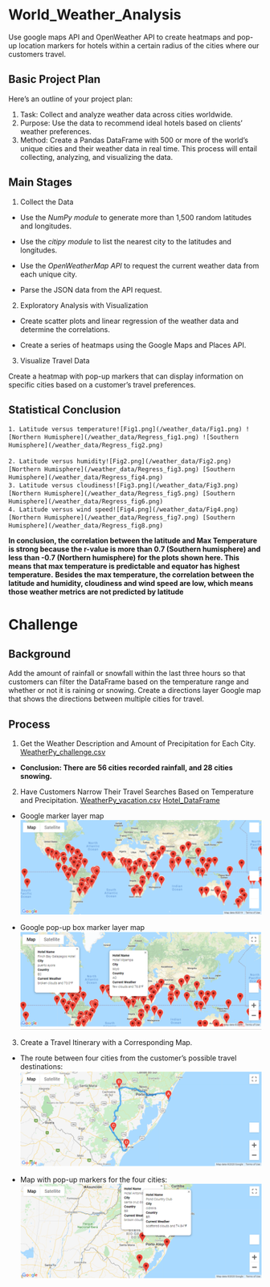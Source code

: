 # World_Weather_Analysis
Use google maps API and OpenWeather API to create heatmaps and pop-up location markers for hotels within a certain radius of the cities where our customers travel.
## Basic Project Plan
Here’s an outline of your project plan:

1. Task: Collect and analyze weather data across cities worldwide.
2. Purpose: Use the data to recommend ideal hotels based on clients’ weather preferences.
3. Method: Create a Pandas DataFrame with 500 or more of the world’s unique cities and their weather data in real time. This process will entail collecting, analyzing, and visualizing the data.

## Main Stages

1. Collect the Data

- Use the *NumPy module* to generate more than 1,500 random latitudes and longitudes.

- Use the *citipy module* to list the nearest city to the latitudes and longitudes.

- Use the *OpenWeatherMap API* to request the current weather data from each unique city.

- Parse the JSON data from the API request.


2. Exploratory Analysis with Visualization

- Create scatter plots and linear regression of the weather data and determine the correlations.

- Create a series of heatmaps using the Google Maps and Places API.

3. Visualize Travel Data

Create a heatmap with pop-up markers that can display information on specific cities based on a customer’s travel preferences. 

## Statistical Conclusion

    1. Latitude versus temperature![Fig1.png](/weather_data/Fig1.png) ![Northern Humisphere](/weather_data/Regress_fig1.png) ![Southern Humisphere](/weather_data/Regress_fig2.png)

    2. Latitude versus humidity![Fig2.png](/weather_data/Fig2.png) [Northern Humisphere](/weather_data/Regress_fig3.png) [Southern Humisphere](/weather_data/Regress_fig4.png)
    3. Latitude versus cloudiness![Fig3.png](/weather_data/Fig3.png) [Northern Humisphere](/weather_data/Regress_fig5.png) [Southern Humisphere](/weather_data/Regress_fig6.png)
    4. Latitude versus wind speed![Fig4.png](/weather_data/Fig4.png) [Northern Humisphere](/weather_data/Regress_fig7.png) [Southern Humisphere](/weather_data/Regress_fig8.png)

**In conclusion, the correlation between the latitude and Max Temperature is strong because the r-value is more than 0.7 (Southern humisphere) and less than -0.7 (Northern humisphere) for the plots shown here. This means that max temperature is predictable and equator has highest temperature.**
**Besides the max temperature, the correlation between the latitude and humidity, cloudiness and wind speed are low, which means those weather metrics are not predicted by latitude**

# Challenge

## Background

Add the amount of rainfall or snowfall within the last three hours so that customers can filter the DataFrame based on the temperature range and whether or not it is raining or snowing. Create a directions layer Google map that shows the directions between multiple cities for travel.

## Process

1. Get the Weather Description and Amount of Precipitation for Each City. [WeatherPy_challenge.csv](/data/WeatherPy_challenge.csv)

- **Conclusion: There are 56 cities recorded rainfall, and 28 cities snowing.**

2. Have Customers Narrow Their Travel Searches Based on Temperature and Precipitation.
[WeatherPy_vacation.csv](/data/WeatherPy_vacation.csv)
[Hotel_DataFrame](/filtered_Hotel_DataFrame.PNG)

- Google marker layer map ![WeatherPy_vacation_map.png.png](/image/WeatherPy_vacation_map.png.png)

- Google pop-up box marker layer map ![vacation_pop-up_Map.PNG](/image/vacation_pop-up_Map.PNG)

3. Create a Travel Itinerary with a Corresponding Map.

- The route between four cities from the customer’s possible travel destinations:
![WeatherPy_travel_map.PNG](/image/WeatherPy_travel_map.PNG)

- Map with pop-up markers for the four cities:
![WeatherPy_travel_map_markers.PNG](/image/WeatherPy_travel_map_markers.PNG)

